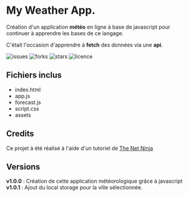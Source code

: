 # My Weather App.

Création d'un application **météo**  en ligne à base de javascript pour continuer à apprendre les bases de ce langage. 

C'était l'occasion d'apprendre à **fetch** des données via une **api**.

![issues](https://img.shields.io/github/issues/DC-Guillaume/WeatherApp) ![forks](https://img.shields.io/github/forks/DC-Guillaume/WeatherApp) ![stars](https://img.shields.io/github/stars/DC-Guillaume/WeatherApp) ![licence](https://img.shields.io/github/license/DC-Guillaume/WeatherApp)

## Fichiers inclus

 - index.html
 - app.js
 - forecast.js 
 - script.css
 - assets

## Credits
Ce projet à été réalisé à l'aide d'un tutoriel de [The Net Ninja](https://www.youtube.com/channel/UCW5YeuERMmlnqo4oq8vwUpg)

## Versions
**v1.0.0** : Création de cette application météorologique grâce à javascript
**v1.0.1** : Ajout du local storage pour la ville sélectionnée.
